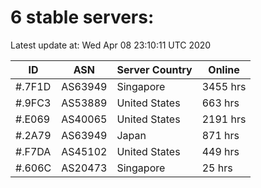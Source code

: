 # 6 stable servers:

Latest update at: Wed Apr 08 23:10:11 UTC 2020

| ID | ASN | Server Country | Online |
| -- | --- | -------------- | ------ |
| #.7F1D | AS63949 | Singapore | 3455 hrs |
| #.9FC3 | AS53889 | United States | 663 hrs |
| #.E069 | AS40065 | United States | 2191 hrs |
| #.2A79 | AS63949 | Japan | 871 hrs |
| #.F7DA | AS45102 | United States | 449 hrs |
| #.606C | AS20473 | Singapore | 25 hrs |


